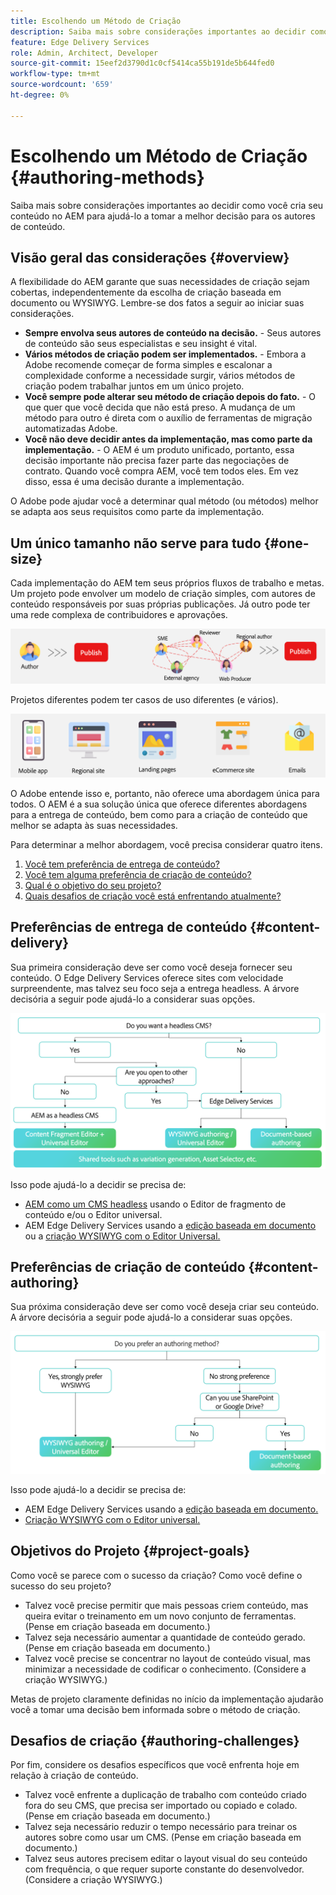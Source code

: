 ```yaml
---
title: Escolhendo um Método de Criação
description: Saiba mais sobre considerações importantes ao decidir como você cria seu conteúdo no AEM para ajudá-lo a tomar a melhor decisão para os autores de conteúdo.
feature: Edge Delivery Services
role: Admin, Architect, Developer
source-git-commit: 15eef2d3790d1c0cf5414ca55b191de5b644fed0
workflow-type: tm+mt
source-wordcount: '659'
ht-degree: 0%

---
```



# Escolhendo um Método de Criação {#authoring-methods}

Saiba mais sobre considerações importantes ao decidir como você cria seu conteúdo no AEM para ajudá-lo a tomar a melhor decisão para os autores de conteúdo.

## Visão geral das considerações {#overview}

A flexibilidade do AEM garante que suas necessidades de criação sejam cobertas, independentemente da escolha de criação baseada em documento ou WYSIWYG. Lembre-se dos fatos a seguir ao iniciar suas considerações.

* **Sempre envolva seus autores de conteúdo na decisão.** - Seus autores de conteúdo são seus especialistas e seu insight é vital.
* **Vários métodos de criação podem ser implementados.** - Embora a Adobe recomende começar de forma simples e escalonar a complexidade conforme a necessidade surgir, vários métodos de criação podem trabalhar juntos em um único projeto.
* **Você sempre pode alterar seu método de criação depois do fato.** - O que quer que você decida que não está preso. A mudança de um método para outro é direta com o auxílio de ferramentas de migração automatizadas Adobe.
* **Você não deve decidir antes da implementação, mas como parte da implementação.** - O AEM é um produto unificado, portanto, essa decisão importante não precisa fazer parte das negociações de contrato. Quando você compra AEM, você tem todos eles. Em vez disso, essa é uma decisão durante a implementação.

O Adobe pode ajudar você a determinar qual método (ou métodos) melhor se adapta aos seus requisitos como parte da implementação.

## Um único tamanho não serve para tudo {#one-size}

Cada implementação do AEM tem seus próprios fluxos de trabalho e metas. Um projeto pode envolver um modelo de criação simples, com autores de conteúdo responsáveis por suas próprias publicações. Já outro pode ter uma rede complexa de contribuidores e aprovações.

![Fluxos de trabalho de criação diferentes](assets/authoring-workflows.png)

Projetos diferentes podem ter casos de uso diferentes (e vários).

![Casos de uso](assets/use-cases.png)

O Adobe entende isso e, portanto, não oferece uma abordagem única para todos. O AEM é a sua solução única que oferece diferentes abordagens para a entrega de conteúdo, bem como para a criação de conteúdo que melhor se adapta às suas necessidades.

Para determinar a melhor abordagem, você precisa considerar quatro itens.

1. [Você tem preferência de entrega de conteúdo?](#content-delivery)
1. [Você tem alguma preferência de criação de conteúdo?](#content-authoring)
1. [Qual é o objetivo do seu projeto?](#project-goals)
1. [Quais desafios de criação você está enfrentando atualmente?](#authoring-challenges)

## Preferências de entrega de conteúdo {#content-delivery}

Sua primeira consideração deve ser como você deseja fornecer seu conteúdo. O Edge Delivery Services oferece sites com velocidade surpreendente, mas talvez seu foco seja a entrega headless. A árvore decisória a seguir pode ajudá-lo a considerar suas opções.

![Árvore de decisão de entrega de conteúdo](assets/content-delivery-decision-tree.png)

Isso pode ajudá-lo a decidir se precisa de:

* [AEM como um CMS headless](/help/headless/introduction.md) usando o Editor de fragmento de conteúdo e/ou o Editor universal.
* AEM Edge Delivery Services usando a [edição baseada em documento](/help/edge/docs/authoring.md) ou a [criação WYSIWYG com o Editor Universal.](/help/edge/wysiwyg-authoring/authoring.md)

## Preferências de criação de conteúdo {#content-authoring}

Sua próxima consideração deve ser como você deseja criar seu conteúdo. A árvore decisória a seguir pode ajudá-lo a considerar suas opções.

![Árvore de decisão de criação de conteúdo](assets/content-authoring-decision-tree.png)

Isso pode ajudá-lo a decidir se precisa de:

* AEM Edge Delivery Services usando a [edição baseada em documento.](/help/edge/docs/authoring.md)
* [Criação WYSIWYG com o Editor universal.](/help/edge/wysiwyg-authoring/authoring.md)

## Objetivos do Projeto {#project-goals}

Como você se parece com o sucesso da criação? Como você define o sucesso do seu projeto?

* Talvez você precise permitir que mais pessoas criem conteúdo, mas queira evitar o treinamento em um novo conjunto de ferramentas. (Pense em criação baseada em documento.)
* Talvez seja necessário aumentar a quantidade de conteúdo gerado. (Pense em criação baseada em documento.)
* Talvez você precise se concentrar no layout de conteúdo visual, mas minimizar a necessidade de codificar o conhecimento. (Considere a criação WYSIWYG.)

Metas de projeto claramente definidas no início da implementação ajudarão você a tomar uma decisão bem informada sobre o método de criação.

## Desafios de criação {#authoring-challenges}

Por fim, considere os desafios específicos que você enfrenta hoje em relação à criação de conteúdo.

* Talvez você enfrente a duplicação de trabalho com conteúdo criado fora do seu CMS, que precisa ser importado ou copiado e colado. (Pense em criação baseada em documento.)
* Talvez seja necessário reduzir o tempo necessário para treinar os autores sobre como usar um CMS. (Pense em criação baseada em documento.)
* Talvez seus autores precisem editar o layout visual do seu conteúdo com frequência, o que requer suporte constante do desenvolvedor. (Considere a criação WYSIWYG.)
